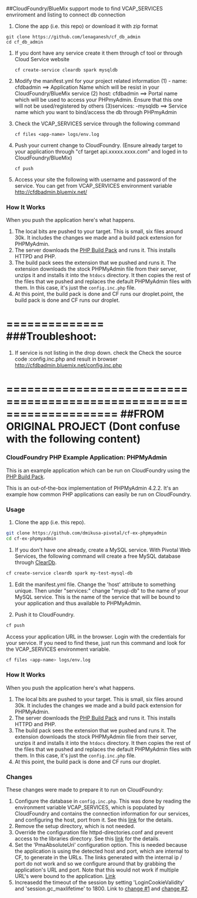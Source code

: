 ##CloudFoundry/BlueMix support mode to find VCAP_SERVICES envriroment and listing to connect db connection
1. Clone the app (i.e. this repo) or download it with zip format

  ```$
  git clone https://github.com/lenaganesh/cf_db_admin
  cd cf_db_admin
  ```
  
1. If you dont have any service create it them through cf tool or through Cloud Service website
	```$
	cf create-service cleardb spark mysqldb
	```
1. Modify the manifest.yml for your project related information
	(1) - name: cfdbadmin 	==> Application Name which will be resist in your CloudFoundry/BlueMix service
	(2) host: cfdbadmin   	==> Portal name which will be used to access your PHPmyAdmin. Ensure that this one will not be used/registered by others
	(3)services:
		-mysqldb
							==> Service name which you want to bind/access the db through PHPmyAdmin

1. Check the VCAP_SERVICES service through the following command
	```$
	cf files <app-name> logs/env.log
	```
1. Push your current change to CloudFoundry. (Ensure already target to your application through "cf target api.xxxxx.xxxx.com" and loged in to CloudFoundry/BlueMix)
	```
	cf push
	```
1. Access your site the following with username and password of the service. You can get from VCAP_SERVICES environment variable
	http://cfdbadmin.bluemix.net/
	
### How It Works

When you push the application here's what happens.

1. The local bits are pushed to your target.  This is small, six files around 30k. It includes the changes we made and a build pack extension for PHPMyAdmin.
1. The server downloads the [PHP Build Pack] and runs it.  This installs HTTPD and PHP.
1. The build pack sees the extension that we pushed and runs it.  The extension downloads the stock PHPMyAdmin file from their server, unzips it and installs it into the `htdocs` directory.  It then copies the rest of the files that we pushed and replaces the default PHPMyAdmin files with them.  In this case, it's just the `config.inc.php` file.
1. At this point, the build pack is done and CF runs our droplet.point, the build pack is done and CF runs our droplet.

==============
###Troubleshoot:
==============
1. If service is not listing in the drop down. check the 
Check the source code :config.inc.php and result in browser
http://cfdbadmin.bluemix.net/config.inc.php



====================================================================
##FROM ORIGINAL PROJECT (Dont confuse with the following content)
====================================================================
### CloudFoundry PHP Example Application:  PHPMyAdmin

This is an example application which can be run on CloudFoundry using the [PHP Build Pack].

This is an out-of-the-box implementation of PHPMyAdmin 4.2.2.  It's an example how common PHP applications can easily be run on CloudFoundry.

### Usage

1. Clone the app (i.e. this repo).

  ```bash
  git clone https://github.com/dmikusa-pivotal/cf-ex-phpmyadmin
  cd cf-ex-phpmyadmin
  ```

1. If you don't have one already, create a MySQL service.  With Pivotal Web Services, the following command will create a free MySQL database through [ClearDb].

  ```bash
  cf create-service cleardb spark my-test-mysql-db
  ```

1. Edit the manifest.yml file.  Change the 'host' attribute to something unique.  Then under "services:" change "mysql-db" to the name of your MySQL service.  This is the name of the service that will be bound to your application and thus available to PHPMyAdmin.

1. Push it to CloudFoundry.

  ```bash
  cf push
  ```

  Access your application URL in the browser.  Login with the credentials for your service.  If you need to find these, just run this command and look for the VCAP_SERVICES environment variable.

  ```bash
  cf files <app-name> logs/env.log
  ```

### How It Works

When you push the application here's what happens.

1. The local bits are pushed to your target.  This is small, six files around 30k. It includes the changes we made and a build pack extension for PHPMyAdmin.
1. The server downloads the [PHP Build Pack] and runs it.  This installs HTTPD and PHP.
1. The build pack sees the extension that we pushed and runs it.  The extension downloads the stock PHPMyAdmin file from their server, unzips it and installs it into the `htdocs` directory.  It then copies the rest of the files that we pushed and replaces the default PHPMyAdmin files with them.  In this case, it's just the `config.inc.php` file.
1. At this point, the build pack is done and CF runs our droplet.

### Changes

These changes were made to prepare it to run on CloudFoundry:

1. Configure the database in `config.inc.php`.  This was done by reading the environment variable VCAP_SERVICES, which is populated by CloudFoundry and contains the connection information for our services, and configuring the host, port from it.  See this [link](https://github.com/dmikusa-pivotal/cf-ex-phpmyadmin/blob/master/htdocs/config.inc.php#L27) for the details.
2. Remove the setup directory, which is not needed.
3. Override the configuration file httpd-directories.conf and prevent access to the libraries directory.  See this [link](https://github.com/dmikusa-pivotal/cf-ex-phpmyadmin/blob/master/.bp-config/httpd/extra/httpd-directories.conf#L14) for the details.
4. Set the 'PmaAbsoluteUri' configuration option.  This is needed because the application is using the detected host and port, which are internal to CF, to generate in the URLs.  The links generated with the internal ip / port do not work and so we configure around that by grabbing the application's URL and port. Note that this would not work if multiple URL's were bound to the application.  [Link](https://github.com/dmikusa-pivotal/cf-ex-phpmyadmin/blob/master/htdocs/config.inc.php#L52)
5. Increasedd the timeout of the session by setting 'LoginCookieValidity' and 'session.gc_maxlifetime' to 1800.  Link to [change #1](https://github.com/dmikusa-pivotal/cf-ex-phpmyadmin/blob/master/htdocs/config.inc.php#L56) and [change #2](https://github.com/dmikusa-pivotal/cf-ex-phpmyadmin/blob/master/.bp-config/php/php.ini#L1443).

[PHP Build Pack]:https://github.com/dmikusa-pivotal/cf-php-build-pack
[ClearDb]:https://www.cleardb.com/
